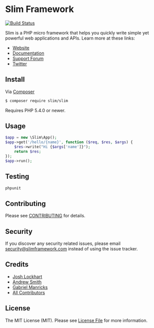 # Slim Framework

[![Build Status](https://travis-ci.org/slimphp/Slim.svg?branch=develop)](https://travis-ci.org/slimphp/Slim)

Slim is a PHP micro framework that helps you quickly write simple yet powerful web applications and APIs. Learn more at these links:

- [Website](http://www.slimframework.com)
- [Documentation](http://docs.slimframework.com)
- [Support Forum](http://help.slimframework.com)
- [Twitter](https://twitter.com/slimphp)

## Install

Via [Composer](https://getcomposer.org/)

```bash
$ composer require slim/slim
```

Requires PHP 5.4.0 or newer.

## Usage

```php
$app = new \Slim\App();
$app->get('/hello/{name}', function ($req, $res, $args) {
    $res->write("Hi {$args['name']}");
    return $res;
});
$app->run();
```

## Testing

```bash
phpunit
```

## Contributing

Please see [CONTRIBUTING](CONTRIBUTING.md) for details.

## Security

If you discover any security related issues, please email security@slimframework.com instead of using the issue tracker.

## Credits

- [Josh Lockhart](https://github.com/codeguy)
- [Andrew Smith](https://github.com/silentworks)
- [Gabriel Manricks](https://github.com/gmanricks) 
- [All Contributors](../../contributors)

## License

The MIT License (MIT). Please see [License File](LICENSE.md) for more information.
